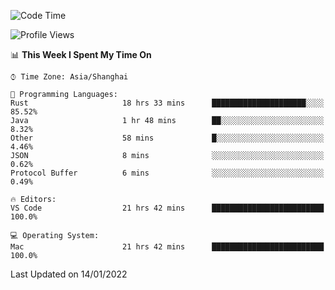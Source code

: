 <!--START_SECTION:waka-->
![Code Time](http://img.shields.io/badge/Code%20Time-915%20hrs%207%20mins-blue)

![Profile Views](http://img.shields.io/badge/Profile%20Views-3-blue)

📊 **This Week I Spent My Time On** 

```text
⌚︎ Time Zone: Asia/Shanghai

💬 Programming Languages: 
Rust                     18 hrs 33 mins      █████████████████████░░░░   85.52% 
Java                     1 hr 48 mins        ██░░░░░░░░░░░░░░░░░░░░░░░   8.32% 
Other                    58 mins             █░░░░░░░░░░░░░░░░░░░░░░░░   4.46% 
JSON                     8 mins              ░░░░░░░░░░░░░░░░░░░░░░░░░   0.62% 
Protocol Buffer          6 mins              ░░░░░░░░░░░░░░░░░░░░░░░░░   0.49%

🔥 Editors: 
VS Code                  21 hrs 42 mins      █████████████████████████   100.0%

💻 Operating System: 
Mac                      21 hrs 42 mins      █████████████████████████   100.0%

```


 Last Updated on 14/01/2022
<!--END_SECTION:waka-->
